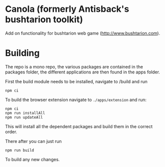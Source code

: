 # Canola (formerly Antisback's bushtarion toolkit)

Add on functionality for bushtarion web game (http://www.bushtarion.com).

# Building

The repo is a mono repo, the various packages are contained in the packages folder, the different applications are then found in the apps folder.

First the build module needs to be installed, navigate to /build and run
```
npm ci
```

To build the browser extension navigate to `./apps/extension` and run: 
```
npm ci
npm run installAll
npm run updateAll
```

This will install all the dependent packages and build them in the correct order.

There after you can just run
```
npm run build
```

To build any new changes.
